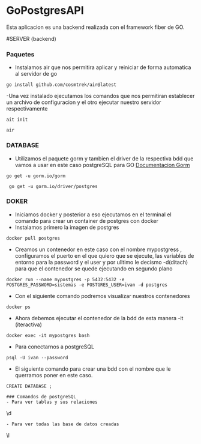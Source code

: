 # GoPostgresAPI
Esta aplicacion es una backend realizada con el framework fiber de GO.

#SERVER (backend)


### Paquetes
- Instalamos air que nos permitira aplicar y reiniciar de forma automatica al servidor de go
```
go install github.com/cosmtrek/air@latest
```
-Una vez instalado ejecutamos los comandos que nos permitiran establecer un archivo de configuracion y el otro ejecutar nuestro servidor respectivamente
```
ait init
```
```
air
```

### DATABASE
- Utilizamos el paquete gorm y tambien el driver de la respectiva bdd que vamos a usar en este caso postgreSQL para GO [Documentacion Gorm](https://gorm.io/docs/)
```
go get -u gorm.io/gorm
```
```
 go get -u gorm.io/driver/postgres 
```

### DOKER
- Iniciamos docker y posterior a eso ejecutamos en el terminal el comando para crear un container de postgres con docker
- Instalamos primero la imagen de postgres
 ```
 docker pull postgres
 ```
- Creamos un contenedor en este caso con el nombre mypostgress , configuramos el puerto en el que quiero que se ejecute, las variables de entorno para la password y el user y por ulltimo le decismo -d(ditach) para que el contenedor se quede ejecutando en segundo plano
```
docker run --name mypostgres -p 5432:5432 -e POSTGRES_PASSWORD=sistemas -e POSTGRES_USER=ivan -d postgres
```
- Con el siguiente comando podremos visualizar nuestros contenedores 
```
docker ps 
```
- Ahora debemos  ejecutar el contenedor de la bdd de esta manera -it (iteractiva)
```
docker exec -it mypostgres bash
```
- Para conectarnos a postgreSQL
```
psql -U ivan --password 
```
- El siguiente comando para crear una bdd con el nombre que le querramos poner en este caso.
```
CREATE DATABASE ;

### Comandos de postgreSQL
- Para ver tablas y sus relaciones
```
\d
```
- Para ver todas las base de datos creadas
```
\l
```



